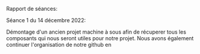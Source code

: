 
Rapport de séances: 

Séance 1 du 14 décembre 2022:

Démontage d'un ancien projet machine à sous afin de récuperer tous les composants qui nous seront utiles pour notre projet. 
Nous avons également continuer l'organisation de notre github en 
